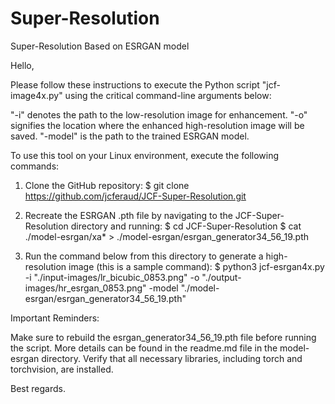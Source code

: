 # Super-Resolution
Super-Resolution Based on ESRGAN model


Hello,

Please follow these instructions to execute the Python script "jcf-image4x.py" using the critical command-line arguments below:

"-i" denotes the path to the low-resolution image for enhancement.
"-o" signifies the location where the enhanced high-resolution image will be saved.
"-model" is the path to the trained ESRGAN model.

To use this tool on your Linux environment, execute the following commands:

1. Clone the GitHub repository:
$ git clone https://github.com/jcferaud/JCF-Super-Resolution.git

2. Recreate the ESRGAN .pth file by navigating to the JCF-Super-Resolution directory and running:
$ cd JCF-Super-Resolution
$ cat ./model-esrgan/xa* > ./model-esrgan/esrgan_generator34_56_19.pth

3. Run the command below from this directory to generate a high-resolution image (this is a sample command):
$ python3 jcf-esrgan4x.py -i "./input-images/lr_bicubic_0853.png" -o "./output-images/hr_esrgan_0853.png" -model "./model-esrgan/esrgan_generator34_56_19.pth"

Important Reminders:

Make sure to rebuild the esrgan_generator34_56_19.pth file before running the script. More details can be found in the readme.md file in the model-esrgan directory.
Verify that all necessary libraries, including torch and torchvision, are installed.


Best regards.
